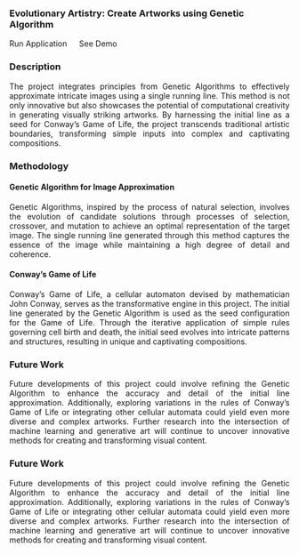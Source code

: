### Evolutionary Artistry: Create Artworks using Genetic Algorithm 

<a  href="https://evolutionary-artistry.streamlit.app/" style="text-decoration: none;"> Run Application </a> &emsp; 
<a  href="https://www.youtube.com/embed/Fg6OHpA3eCE" style="text-decoration: none;"> See Demo </a>

### Description

<p style="text-align:justify;">The project integrates principles from Genetic Algorithms to effectively approximate intricate images using a single running line. This method is not only innovative but also showcases the potential of computational creativity in generating visually striking artworks. By harnessing the initial line as a seed for Conway’s Game of Life, the project transcends traditional artistic boundaries, transforming simple inputs into complex and captivating compositions.</p>

### Methodology

#### Genetic Algorithm for Image Approximation

<p style="text-align:justify;">Genetic Algorithms, inspired by the process of natural selection, involves the evolution of candidate solutions through processes of selection, crossover, and mutation to achieve an optimal representation of the target image. The single running line generated through this method captures the essence of the image while maintaining a high degree of detail and coherence.</p>

#### Conway’s Game of Life

<p style="text-align:justify;">Conway’s Game of Life, a cellular automaton devised by mathematician John Conway, serves as the transformative engine in this project. The initial line generated by the Genetic Algorithm is used as the seed configuration for the Game of Life. Through the iterative application of simple rules governing cell birth and death, the initial seed evolves into intricate patterns and structures, resulting in unique and captivating compositions.</p>

### Future Work

<p style="text-align:justify;">Future developments of this project could involve refining the Genetic Algorithm to enhance the accuracy and detail of the initial line approximation. Additionally, exploring variations in the rules of Conway’s Game of Life or integrating other cellular automata could yield even more diverse and complex artworks. Further research into the intersection of machine learning and generative art will continue to uncover innovative methods for creating and transforming visual content.</p>


### Future Work

<p style="text-align:justify;">Future developments of this project could involve refining the Genetic Algorithm to enhance the accuracy and detail of the initial line approximation. Additionally, exploring variations in the rules of Conway’s Game of Life or integrating other cellular automata could yield even more diverse and complex artworks. Further research into the intersection of machine learning and generative art will continue to uncover innovative methods for creating and transforming visual content.</p>
